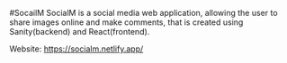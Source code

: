 #SocailM
SocialM is a social media web application, allowing the user to share images online and make comments, that is created using Sanity(backend) and React(frontend).

Website: https://socialm.netlify.app/

